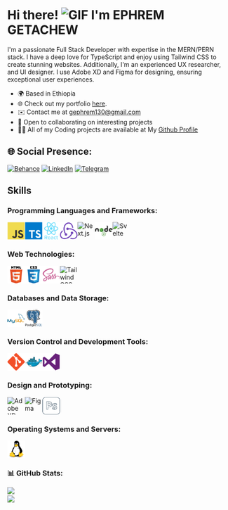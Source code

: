 # Hi there! ![GIF](https://user-images.githubusercontent.com/18350557/176309783-0785949b-9127-417c-8b55-ab5a4333674e.gif) I'm EPHREM GETACHEW

I'm a passionate Full Stack Developer with expertise in the MERN/PERN stack. I have a deep love for TypeScript and enjoy using Tailwind CSS to create stunning websites. Additionally, I'm an experienced UX researcher, and UI designer. I use Adobe XD and Figma for designing, ensuring exceptional user experiences.

- 🌍 Based in Ethiopia  
- 🌐 Check out my portfolio [here]().
- ✉️ Contact me at [gephrem130@gmail.com](mailto:gephrem130@gmail.com) 
- 🤝 Open to collaborating on interesting projects
- 👨‍💻 All of my Coding projects are available at My [Github Profile](https://github.com/Ephrem-Getachew)<br>  
 
## 🌐 Social Presence: 

[![Behance](https://img.shields.io/badge/Behance-1769ff?logo=behance&logoColor=white)](https://behance.net/ephremgetachew) [![LinkedIn](https://img.shields.io/badge/LinkedIn-%230077B5.svg?logo=linkedin&logoColor=white)](https://linkedin.com/in/ephremxyx)
[![Telegram](https://img.shields.io/badge/Telegram-%230077B5.svg?logo=telegram&logoColor=white)](https://t.me/Ephremxyz)

## Skills

### Programming Languages and Frameworks:
<div style="display: flex; align-items: center;">
  <img src="https://raw.githubusercontent.com/devicons/devicon/master/icons/javascript/javascript-original.svg" alt="JavaScript" width="40" height="40">
  <img src="https://raw.githubusercontent.com/devicons/devicon/master/icons/typescript/typescript-original.svg" alt="TypeScript" width="40" height="40">
  <img src="https://raw.githubusercontent.com/devicons/devicon/master/icons/react/react-original-wordmark.svg" alt="React" width="40" height="40">
  <img src="https://raw.githubusercontent.com/devicons/devicon/master/icons/redux/redux-original.svg" alt="Redux" width="40" height="40">
  <img src="https://cdn.worldvectorlogo.com/logos/nextjs-2.svg" alt="Next.js" width="40" height="40">
  <img src="https://raw.githubusercontent.com/devicons/devicon/master/icons/nodejs/nodejs-original-wordmark.svg" alt="Node.js" width="40" height="40">
  <img src="https://upload.wikimedia.org/wikipedia/commons/1/1b/Svelte_Logo.svg" alt="Svelte" width="40" height="40">
</div>

### Web Technologies:
<div style="display: flex; align-items: center;">
  <img src="https://raw.githubusercontent.com/devicons/devicon/master/icons/html5/html5-original-wordmark.svg" alt="HTML5" width="40" height="40">
  <img src="https://raw.githubusercontent.com/devicons/devicon/master/icons/css3/css3-original-wordmark.svg" alt="CSS3" width="40" height="40">
  <img src="https://raw.githubusercontent.com/devicons/devicon/master/icons/sass/sass-original.svg" alt="Sass" width="40" height="40">
  <img src="https://www.vectorlogo.zone/logos/tailwindcss/tailwindcss-icon.svg" alt="Tailwind CSS" width="40" height="40">
</div>

### Databases and Data Storage:
<div style="display: flex; align-items: center;">
  <img src="https://raw.githubusercontent.com/devicons/devicon/master/icons/mysql/mysql-original-wordmark.svg" alt="MySQL" width="40" height="40">
  <img src="https://raw.githubusercontent.com/devicons/devicon/master/icons/postgresql/postgresql-original-wordmark.svg" alt="PostgreSQL" width="40" height="40">
</div>

### Version Control and Development Tools:
<div style="display: flex; align-items: center;">
  <img src="https://raw.githubusercontent.com/devicons/devicon/master/icons/git/git-original.svg" alt="Git" width="40" height="40">
  <img src="https://raw.githubusercontent.com/devicons/devicon/master/icons/docker/docker-original.svg" alt="Docker" width="40" height="40">
  <img src="https://raw.githubusercontent.com/devicons/devicon/master/icons/visualstudio/visualstudio-plain.svg" alt="Visual Studio Code" width="40" height="40">
</div>

### Design and Prototyping:
<div style="display: flex; align-items: center;">
  <img src="https://cdn.worldvectorlogo.com/logos/adobe-xd.svg" alt="Adobe XD" width="40" height="40">
  <img src="https://www.vectorlogo.zone/logos/figma/figma-icon.svg" alt="Figma" width="40" height="40">
  <img src="https://raw.githubusercontent.com/devicons/devicon/master/icons/photoshop/photoshop-line.svg" alt="Photoshop" width="40" height="40">
</div>

### Operating Systems and Servers:
<div style="display: flex; align-items: center;">
  <img src="https://raw.githubusercontent.com/devicons/devicon/master/icons/linux/linux-original.svg" alt="Linux" width="40" height="40">
</div>

### 📊 GitHub Stats:
![](https://github-readme-streak-stats.herokuapp.com/?user=Ephrem-Getachew&theme=dark&hide_border=false)<br/>
![](https://github-readme-stats.vercel.app/api/top-langs/?username=Ephrem-Getachew&theme=dark&hide_border=false&include_all_commits=false&count_private=true&layout=compact)
